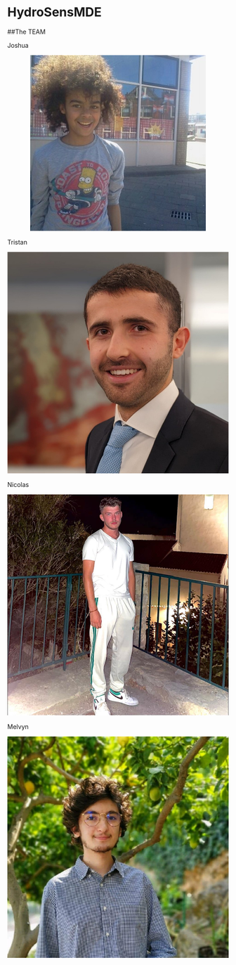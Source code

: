 # HydroSensMDE

##The TEAM

Joshua
<p align="center">
  <img src="Media/joshua.jpeg">
</p>

Tristan
<p align="center">
  <img src="Media/tristan.jpg">
</p>

Nicolas
<p align="center">
  <img src="Media/nicolas.jpg">
</p>

Melvyn
<p align="center">
  <img src="Media/melvyn.jpg">
</p>
